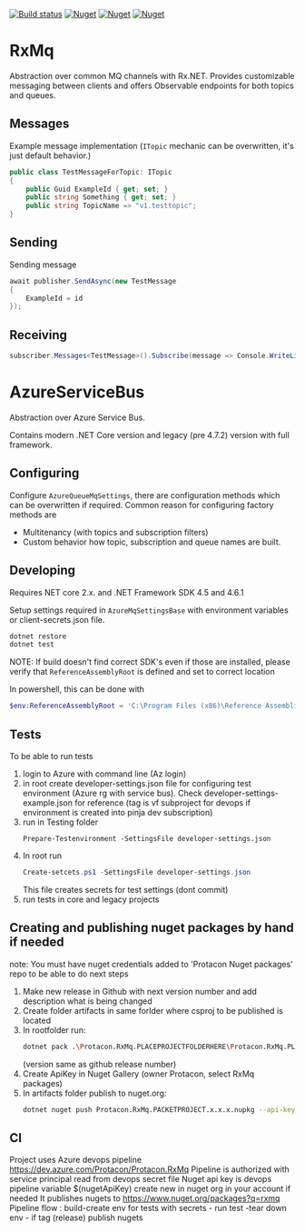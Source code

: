 [![Build status](https://ci.appveyor.com/api/projects/status/2bje1v2br53g8377?svg=true)](https://ci.appveyor.com/project/savpek/protacon-rxmq)
[![Nuget](https://img.shields.io/nuget/dt/Protacon.RxMq.Abstractions.svg)](https://www.nuget.org/packages/Protacon.RxMq.Abstractions/)
[![Nuget](https://img.shields.io/nuget/dt/Protacon.RxMq.AzureServiceBus.svg)](https://www.nuget.org/packages/Protacon.RxMq.AzureServiceBus/)
[![Nuget](https://img.shields.io/nuget/dt/Protacon.RxMq.AzureServiceBusLegacy.svg)](https://www.nuget.org/packages/Protacon.RxMq.AzureServiceBusLegacy/)

# RxMq

Abstraction over common MQ channels with Rx.NET. Provides customizable messaging between clients and offers Observable endpoints for both topics and queues.

## Messages

Example message implementation (`ITopic` mechanic can be overwritten, it's just default behavior.)
```csharp
public class TestMessageForTopic: ITopic
{
    public Guid ExampleId { get; set; }
    public string Something { get; set; }
    public string TopicName => "v1.testtopic";
}
```

## Sending

Sending message

```csharp
await publisher.SendAsync(new TestMessage
{
    ExampleId = id
});
```

## Receiving

```csharp
subscriber.Messages<TestMessage>().Subscribe(message => Console.WriteLine(x.ExampleId));
```

# AzureServiceBus

Abstraction over Azure Service Bus.

Contains modern .NET Core version and legacy (pre 4.7.2) version with full framework.

## Configuring

Configure `AzureQueueMqSettings`, there are configuration methods which can be overwritten if required. Common reason for configuring factory methods are

* Multitenancy (with topics and subscription filters)
* Custom behavior how topic, subscription and queue names are built.

## Developing

Requires NET core 2.x. and .NET Framework SDK 4.5 and 4.6.1

Setup settings required in `AzureMqSettingsBase` with environment variables or client-secrets.json file.

```bash
dotnet restore
dotnet test
```

NOTE: If build doesn't find correct SDK's even if those are installed,
please verify that `ReferenceAssemblyRoot` is defined and set to correct location

In powershell, this can be done with

```powershell
$env:ReferenceAssemblyRoot = 'C:\Program Files (x86)\Reference Assemblies\Microsoft\Framework'
```
## Tests

To be able to run tests
1. login to Azure with command line (Az login) 
1. in root create developer-settings.json file for configuring test environment (Azure rg with service bus). Check developer-settings-example.json for reference
   (tag is vf subproject for devops if environment is created into pinja dev subscription)
1. run in Testing folder 
    ```poweshell
    Prepare-Testenvironment -SettingsFile developer-settings.json
    ```
1. In root run 
    ```powershell
    Create-setcets.ps1 -SettingsFile developer-settings.json
    ```
    This file creates secrets for test settings (dont commit) 
1. run tests in core and legacy projects

## Creating and publishing nuget packages by hand if needed

note: You must have nuget credentials added to 'Protacon Nuget packages' repo to be able to do next steps

1. Make new release in Github with next version number and add description what is being changed
1. Create folder artifacts in same forlder where csproj to be published is located
1. In rootfolder run: 
    ```bash
    dotnet pack .\Protacon.RxMq.PLACEPROJECTFOLDERHERE\Protacon.RxMq.PLACEPROJECTHERE.csproj -c Release -o .\Protacon.RxMq.PLACEPROJECTFOLDERHERE\artifacts /p:Version=x.x.x 
    ```
    (version same as github release number)
1. Create ApiKey in Nuget Gallery (owner Protacon, select RxMq packages)
1. In artifacts folder publish to nuget.org:
    ```bash
    dotnet nuget push Protacon.RxMq.PACKETPROJECT.x.x.x.nupkg --api-key YOURAPIKEY --source https://api.nuget.org/v3/index.json
    ```
    
## CI 

Project uses Azure devops pipeline https://dev.azure.com/Protacon/Protacon.RxMq
Pipeline is authorized with service principal read from devops secret file 
Nuget api key is devops pipeline variable $(nugetApiKey) create new in nuget org in your account if needed
It publishes nugets to https://www.nuget.org/packages?q=rxmq
Pipeline flow : build-create env for tests with secrets - run test -tear down env - if tag (release) publish nugets

